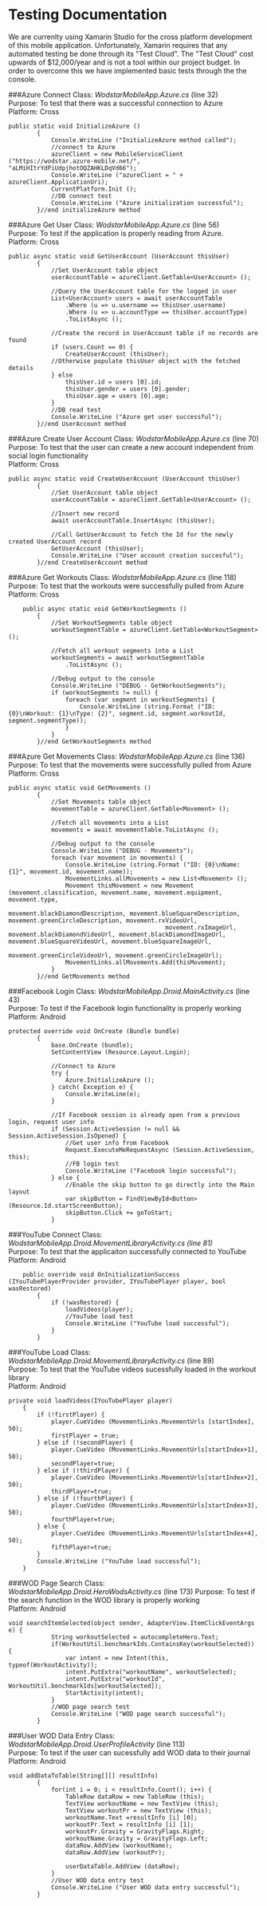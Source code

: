 # Testing Documentation
We are currenlty using Xamarin Studio for the cross platform development of this mobile application. Unfortunately, Xamarin requires that any automated testing be done through its "Test Cloud". The "Test Cloud" cost upwards of $12,000/year and is not a tool within our project budget. In order to overcome this we have implemented basic tests through the the console.

###Azure Connect
Class: *WodstarMobileApp.Azure.cs* (line 32)<br/>
Purpose: To test that there was a successful connection to Azure<br/>
Platform: Cross <br/>

	public static void InitializeAzure ()
			{
				Console.WriteLine ("InitializeAzure method called");
				//connect to Azure
				azureClient = new MobileServiceClient ("https://wodstar.azure-mobile.net/", "aLMiHItrYdPiUdpjhotOQZAHKLDqVd66");
				Console.WriteLine ("azureClient = " + azureClient.ApplicationUri);
				CurrentPlatform.Init ();
				//DB connect test
				Console.WriteLine ("Azure initialization successful");
			}//end initializeAzure method

###Azure Get User
Class: *WodstarMobileApp.Azure.cs* (line 56) <br/>
Purpose: To test if the application is properly reading from Azure. <br/>
Platform: Cross <br/>


	public async static void GetUserAccount (UserAccount thisUser) 
			{
				//Set UserAccount table object
				userAccountTable = azureClient.GetTable<UserAccount> ();

				//Query the UserAccount table for the logged in user
				List<UserAccount> users = await userAccountTable
					.Where (u => u.username == thisUser.username)
					.Where (u => u.accountType == thisUser.accountType)
					.ToListAsync ();
	
				//Create the record in UserAccount table if no records are found
				if (users.Count == 0) {
					CreateUserAccount (thisUser);
				//Otherwise populate thisUser object with the fetched details
				} else 
					thisUser.id = users [0].id;
					thisUser.gender = users [0].gender;
					thisUser.age = users [0].age;
				}
				//DB read test
				Console.WriteLine ("Azure get user successful");
			}//end UserAccount method


###Azure Create User Account
Class: *WodstarMobileApp.Azure.cs* (line 70) <br/>
Purpose: To test that the user can create a new account independent from social login functionality <br/>
Platform: Cross <br/>


	public async static void CreateUserAccount (UserAccount thisUser)
			{
				//Set UserAccount table object
				userAccountTable = azureClient.GetTable<UserAccount> ();
	
				//Insert new record
				await userAccountTable.InsertAsync (thisUser);
	
				//Call GetUserAccount to fetch the Id for the newly created UserAccount record
				GetUserAccount (thisUser);
				Console.WriteLine ("User account creation succesful");
			}//end CreateUserAccount method
			
			
###Azure Get Workouts
Class: *WodstarMobileApp.Azure.cs* (line 118) <br/>
Purpose: To test that the workouts were successfully pulled from Azure <br/>
Platform: Cross <br/>

		public async static void GetWorkoutSegments ()
			{
				//Set WorkoutSegments table object
				workoutSegmentTable = azureClient.GetTable<WorkoutSegment> ();
	
				//Fetch all workout segments into a List
				workoutSegments = await workoutSegmentTable
					.ToListAsync ();
	
				//Debug output to the console
				Console.WriteLine ("DEBUG - GetWorkoutSegments");
				if (workoutSegments != null) {
					foreach (var segment in workoutSegments) {
						Console.WriteLine (string.Format ("ID: {0}\nWorkout: {1}\nType: {2}", segment.id, segment.workoutId, segment.segmentType));
					}
				}
			}//end GetWorkoutSegments method

###Azure Get Movements
Class: *WodstarMobileApp.Azure.cs* (line 136) <br/>
Purpose: To test that the movements were successfully pulled from Azure <br/>
Platform: Cross <br/>

	public async static void GetMovements ()
			{
				//Set Movements table object
				movementTable = azureClient.GetTable<Movement> ();
	
				//Fetch all movements into a List
				movements = await movementTable.ToListAsync ();
	
				//Debug output to the console
				Console.WriteLine ("DEBUG - Movements");
				foreach (var movement in movements) {
					Console.WriteLine (string.Format ("ID: {0}\nName: {1}", movement.id, movement.name));
					MovementLinks.allMovements = new List<Movement> ();
					Movement thisMovement = new Movement (movement.classification, movement.name, movement.equipment, movement.type,
						                        movement.blackDiamondDescription, movement.blueSquareDescription, movement.greenCircleDescription, movement.rxVideoUrl,
						                        movement.rxImageUrl, movement.blackDiamondVideoUrl, movement.blackDiamondImageUrl, movement.blueSquareVideoUrl, movement.blueSquareImageUrl,
						                        movement.greenCircleVideoUrl, movement.greenCircleImageUrl);
					MovementLinks.allMovements.Add(thisMovement);
				}
			}//end GetMovements method

###Facebook Login
Class: *WodstarMobileApp.Droid.MainActivity.cs* (line 43) <br/>
Purpose: To test if the Facebook login functionality is properly working <br/>
Platform: Android <br/>


	protected override void OnCreate (Bundle bundle)
			{
				base.OnCreate (bundle);
				SetContentView (Resource.Layout.Login);
	
				//Connect to Azure
				try {
					Azure.InitializeAzure ();
				} catch( Exception e) {
					Console.WriteLine(e);
				}
	
				//If Facebook session is already open from a previous login, request user info
				if (Session.ActiveSession != null && Session.ActiveSession.IsOpened) {
					//Get user info from Facebook
					Request.ExecuteMeRequestAsync (Session.ActiveSession, this);
					//FB login test
					Console.WriteLine ("Facebook login successful");
				} else {
					//Enable the skip button to go directly into the Main layout
					var skipButton = FindViewById<Button> (Resource.Id.startScreenButton);
					skipButton.Click += goToStart;
				}

###YouTube Connect
Class: *WodstarMobileApp.Droid.MovementLibraryActivity.cs (line 81)*<br/>
Purpose: To test that the applicaiton successfully connected to YouTube <br/>
Platform: Android </br>


		public override void OnInitializationSuccess (IYouTubePlayerProvider provider, IYouTubePlayer player, bool wasRestored)
			{
				if (!wasRestored) {
					loadVideos(player);
					//YouTube load test
					Console.WriteLine ("YouTube load successful");
				} 
			}


###YouTube Load
Class: *WodstarMobileApp.Droid.MovementLibraryActivity.cs* (line 89) <br/>
Purpose: To test that the YouTube videos sucessfully loaded in the workout library <br/>
Platform: Android <br/>

	private void loadVideos(IYouTubePlayer player) 
		{
			if (!firstPlayer) {
				player.CueVideo (MovementLinks.MovementUrls [startIndex], 50);
				firstPlayer = true;
			} else if (!secondPlayer) {
				player.CueVideo (MovementLinks.MovementUrls[startIndex+1], 50);
				secondPlayer=true;
			} else if (!thirdPlayer) {
				player.CueVideo (MovementLinks.MovementUrls[startIndex+2], 50);
				thirdPlayer=true;
			} else if (!fourthPlayer) {
				player.CueVideo (MovementLinks.MovementUrls[startIndex+3], 50);
				fourthPlayer=true;
			} else {
				player.CueVideo (MovementLinks.MovementUrls[startIndex+4], 50);
				fifthPlayer=true;
			}
			Console.WriteLine ("YouTube load successful");
		}


###WOD Page Search
Class: *WodstarMobileApp.Droid.HeroWodsActivity.cs* (line 173)
Purpose: To test if the search function in the WOD library is properly working<br/>
Platform: Android <br/>

	void searchItemSelected(object sender, AdapterView.ItemClickEventArgs e) {
				String workoutSelected = autocompleteHero.Text;
				if(WorkoutUtil.benchmarkIds.ContainsKey(workoutSelected)) {
					var intent = new Intent(this, typeof(WorkoutActivity));
					intent.PutExtra("workoutName", workoutSelected);
					intent.PutExtra("workoutId", WorkoutUtil.benchmarkIds[workoutSelected]);
					StartActivity(intent);
				}
				//WOD page search test
				Console.WriteLine ("WOD page search successful");
			}

###User WOD Data Entry
Class: *WodstarMobileApp.Droid.UserProfileActivity* (line 113) <br/>
Purpose: To test if the user can sucessfully add WOD data to their journal <br/>
Platform: Android <br/>

	void addDataToTable(String[][] resultInfo) 
			{
				for(int i = 0; i < resultInfo.Count(); i++) {
					TableRow dataRow = new TableRow (this);
					TextView workoutName = new TextView (this);
					TextView workoutPr = new TextView (this);
					workoutName.Text =resultInfo [i] [0];
					workoutPr.Text = resultInfo [i] [1];
					workoutPr.Gravity = GravityFlags.Right;
					workoutName.Gravity = GravityFlags.Left;
					dataRow.AddView (workoutName);
					dataRow.AddView (workoutPr);
	
					userDataTable.AddView (dataRow);
				}
				//User WOD data entry test
				Console.WriteLine ("User WOD data entry successful");
			}





